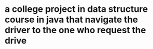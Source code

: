 # a college project in data structure course in java that navigate the driver to the one who request the drive
